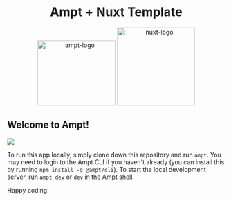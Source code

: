 <p align="center">
    <div width="100%" align="center">
        <h1>Ampt + Nuxt Template</h1>
    </div>
    <p align="center">
        <img src="https://ampt.dev/public/templates/ampt-api.svg" alt="ampt-logo" width="180" height="150"/>
        <img src="https://upload.wikimedia.org/wikipedia/commons/a/ae/Nuxt_logo.svg" alt="nuxt-logo" width="180"/>
    </p>
</p>

## Welcome to Ampt!

[<img src="https://getampt.com/button"/>](https://ampt.dev/start?template=nuxt)

To run this app locally, simply clone down this repository and run `ampt`. You may need to login to the Ampt CLI if you haven't already (you can install this by running `npm install -g @ampt/cli`). To start the local development server, run `ampt dev` or `dev` in the Ampt shell.

Happy coding!
